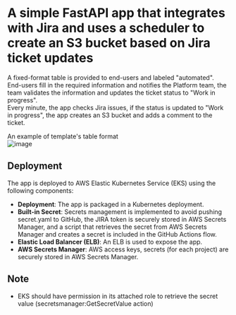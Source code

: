 # A simple FastAPI app that integrates with Jira and uses a scheduler to create an S3 bucket based on Jira ticket updates

A fixed-format table is provided to end-users and labeled "automated".  
End-users fill in the required information and notifies the Platform team, the team validates the information and updates the ticket status to "Work in progress".  
Every minute, the app checks Jira issues, if the status is updated to "Work in progress", the app creates an S3 bucket and adds a comment to the ticket.

An example of template's table format    
![image](https://github.com/user-attachments/assets/e343afb6-1ea9-4bbf-a1d7-cc6aaefbc188)


## Deployment

The app is deployed to AWS Elastic Kubernetes Service (EKS) using the following components:

- **Deployment**: The app is packaged in a Kubernetes deployment.
- **Built-in Secret**: Secrets management is implemented to avoid pushing secret.yaml to GitHub, the JIRA token is securely stored in AWS Secrets Manager, and a script that retrieves the secret from AWS Secrets Manager and creates a secret is included in the GitHub Actions flow.
- **Elastic Load Balancer (ELB)**: An ELB is used to expose the app.
- **AWS Secrets Manager**: AWS access keys, secrets (for each project) are securely stored in AWS Secrets Manager.

## Note
- EKS should have permission in its attached role to retrieve the secret value (secretsmanager:GetSecretValue action)



